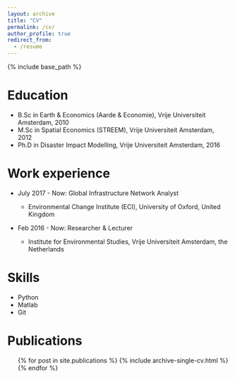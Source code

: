 ```yaml
---
layout: archive
title: "CV"
permalink: /cv/
author_profile: true
redirect_from:
  - /resume
---
```


{% include base_path %}

Education
======
* B.Sc in Earth & Economics (Aarde & Economie), Vrije Universiteit Amsterdam, 2010
* M.Sc in Spatial Economics (STREEM), Vrije Universiteit Amsterdam, 2012
* Ph.D in Disaster Impact Modelling, Vrije Universiteit Amsterdam, 2016

Work experience
======
* July 2017 - Now: Global Infrastructure Network Analyst
  * Environmental Change Institute (ECI), University of Oxford, United Kingdom

* Feb 2016 - Now: Researcher & Lecturer
  * Institute for Environmental Studies, Vrije Universiteit Amsterdam, the Netherlands
  
Skills
======
* Python
* Matlab
* Git

Publications
======
  <ul>{% for post in site.publications %}
    {% include archive-single-cv.html %}
  {% endfor %}</ul>
  
